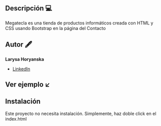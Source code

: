 ## Descripción 💻

Megatecla es una tienda de productos informáticos creada con HTML y CSS usando Bootstrap en la página del Contacto

## Autor 🖋️
**Larysa Horyanska**

* [LinkedIn](www.linkedin.com/in/larysahoryanskapronenko)

## Ver ejemplo ↙️

## Instalación
Este proyecto no necesita instalación. Simplemente, haz doble click en el index.html
